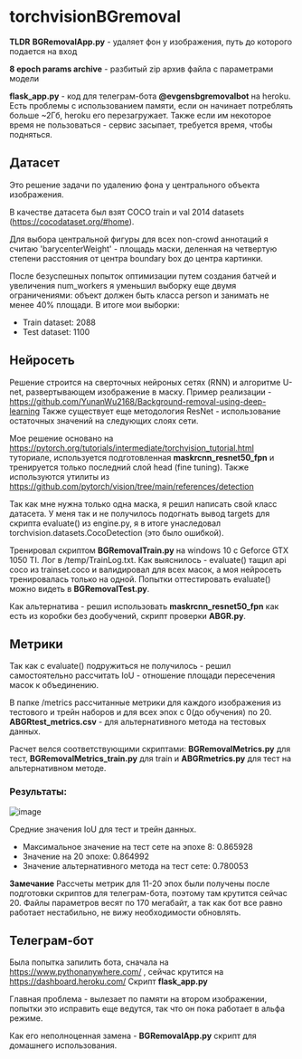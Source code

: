 # torchvisionBGremoval

**TLDR** **BGRemovalApp.py** - удаляет фон у изображения, путь до которого подается на вход

**8 epoch params archive** - разбитый zip архив файла с параметрами модели

**flask_app.py** - код для телеграм-бота **@evgensbgremovalbot** на heroku. Есть проблемы с использованием памяти, если он начинает потреблять больше ~2Гб, heroku его перезагружает. Также если им некоторое время не пользоваться - сервис засыпает, требуется время, чтобы подняться.


## Датасет
Это решение задачи по удалению фона у центрального объекта изображения.

В качестве датасета был взят COCO train и val 2014 datasets (https://cocodataset.org/#home).

Для выбора центральной фигуры для всех non-crowd аннотаций я считаю 'barycenterWeight' - площадь маски, деленная на четвертую степени расстояния от центра boundary box до центра картинки.

После безуспешных попыток оптимизации путем создания батчей и увеличения num_workers я уменьшил выборку еще двумя ограничениями: объект должен быть класса person и занимать не менее 40% площади. В итоге мои выборки:

- Train dataset: 2088
- Test dataset: 1100

## Нейросеть
Решение строится на сверточных нейроных сетях (RNN) и алгоритме U-net, развертывающем изображение в маску. Пример реализации - https://github.com/YunanWu2168/Background-removal-using-deep-learning Также существует еще методология ResNet - использование остаточных значений на следующих слоях сети.

Мое решение основано на https://pytorch.org/tutorials/intermediate/torchvision_tutorial.html туториале, используется подготовленная **maskrcnn_resnet50_fpn** и тренируется только последний слой head (fine tuning). Также используются утилиты из https://github.com/pytorch/vision/tree/main/references/detection

Так как мне нужна только одна маска, я решил написать свой класс датасета. У меня так и не получилось подогнать вывод targets для скрипта evaluate() из engine.py, я в итоге унаследовал torchvision.datasets.CocoDetection (это было ошибкой).

Тренировал скриптом **BGRemovalTrain.py** на windows 10 с Geforce GTX 1050 TI. Лог в /temp/TrainLog.txt.
Как выяснилось - evaluate() тащил api coco из trainset.coco и валидировал для всех масок, а моя нейросеть тренировалась только на одной.
Попытки оттестировать evaluate() можно видеть в **BGRemovalTest.py**.


Как альтернатива - решил использовать **maskrcnn_resnet50_fpn** как есть из коробки без дообучений, скрипт проверки **ABGR.py**.


## Метрики
Так как с evaluate() подружиться не получилось - решил самостоятельно рассчитать IoU - отношение площади пересечения масок к объединению.

В папке /metrics рассчитанные метрики для каждого изображения из тестового и трейн наборов и для всех эпох с 0(до обучения) по 20. **ABGRtest_metrics.csv** - для альтернативного метода на тестовых данных.

Расчет велся соответствующими скриптами: **BGRemovalMetrics.py** для тест, **BGRemovalMetrics_train.py** для train и **ABGRmetrics.py** для тест на альтернативном методе.

### Результаты:
![image](https://user-images.githubusercontent.com/25753000/167195181-3ff2ffb9-02dc-43b4-bac4-d25f9907b7f3.png)

Средние значения IoU для тест и трейн данных.

- Максимальное значение на тест сете на эпохе 8: 0.865928
- Значение на 20 эпохе: 0.864992
- Значение альтернативного метода на тест сете: 0.780053

**Замечание** Рассчеты метрик для 11-20 эпох были получены после подготовки скриптов для телеграм-бота, поэтому там крутится сейчас 20. Файлы параметров весят по 170 мегабайт, а так как бот все равно работает нестабильно, не вижу необходимости обновлять.

## Телеграм-бот
Была попытка запилить бота, сначала на https://www.pythonanywhere.com/ , сейчас крутится на https://dashboard.heroku.com/ Скрипт **flask_app.py**

Главная проблема - вылезает по памяти на втором изображении, попытки это исправить еще ведутся, так что он пока работает в альфа режиме.

Как его неполноценная замена - **BGRemovalApp.py** скрипт для домашнего использования.
